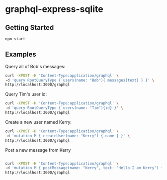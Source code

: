 # graphql-express-sqlite

## Getting Started

```bash
npm start
```

## Examples

Query all of Bob's messages:

```bash
curl -XPOST -H 'Content-Type:application/graphql' \
-d 'query RootQueryType { users(name: "Bob"){ messages{text} } }' \
http://localhost:3000/graphql
```

Query Tim's user id:

```bash
curl -XPOST -H 'Content-Type:application/graphql' \
-d 'query RootQueryType { users(name: "Tim"){id} }' \
http://localhost:3000/graphql
```

Create a new user named Kerry:

```bash
curl -XPOST -H 'Content-Type:application/graphql' \
-d 'mutation M { createUser(name: "Kerry") { name } }' \
http://localhost:3000/graphql
```

Post a new message from Kerry

```bash

curl -XPOST -H 'Content-Type:application/graphql' \
-d 'mutation M { postMessage(name: "Kerry", text: "Hello I am Kerry") { text } }' \
http://localhost:3000/graphql
```
